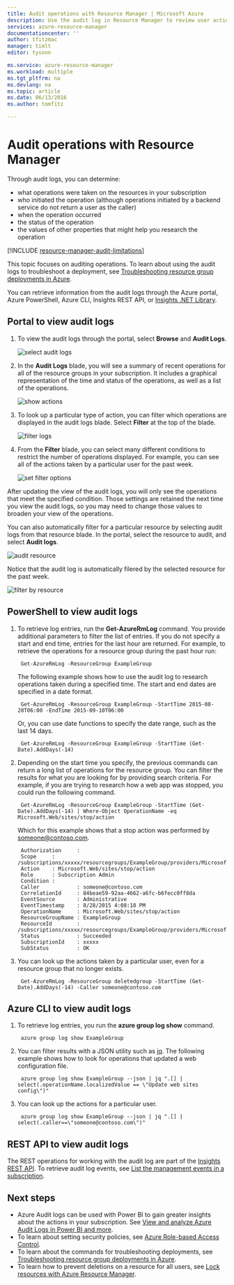 ```yaml
---
title: Audit operations with Resource Manager | Microsoft Azure
description: Use the audit log in Resource Manager to review user actions and errors. Shows Azure Portal PowerShell, Azure CLI, and REST.
services: azure-resource-manager
documentationcenter: ''
author: tfitzmac
manager: timlt
editor: tysonn

ms.service: azure-resource-manager
ms.workload: multiple
ms.tgt_pltfrm: na
ms.devlang: na
ms.topic: article
ms.date: 06/13/2016
ms.author: tomfitz

---
```

# Audit operations with Resource Manager
Through audit logs, you can determine:

* what operations were taken on the resources in your subscription
* who initiated the operation (although operations initiated by a backend service do not return a user as the caller)
* when the operation occurred
* the status of the operation
* the values of other properties that might help you research the operation

[!INCLUDE [resource-manager-audit-limitations](../includes/resource-manager-audit-limitations.md)]

This topic focuses on auditing operations. To learn about using the audit logs to troubleshoot a deployment, see [Troubleshooting resource group deployments in Azure](resource-manager-troubleshoot-deployments-portal.md).

You can retrieve information from the audit logs through the Azure portal, Azure PowerShell, Azure CLI, Insights REST API, or [Insights .NET Library](https://www.nuget.org/packages/Microsoft.Azure.Insights/).

## Portal to view audit logs
1. To view the audit logs through the portal, select **Browse** and **Audit Logs**.
   
    ![select audit logs](./media/resource-group-audit/select-audit-logs.png)
2. In the **Audit Logs** blade, you will see a summary of recent operations for all of the resource groups in your subscription. It includes a graphical representation of the time and status of the operations, as well as a list of the operations.
   
    ![show actions](./media/resource-group-audit/audit-summary.png)
3. To look up a particular type of action, you can filter which operations are displayed in the audit logs blade. Select **Filter** at the top of the blade.
   
    ![filter logs](./media/resource-group-audit/filter-logs.png)
4. From the **Filter** blade, you can select many different conditions to restrict the number of operations displayed. For example, you can see all of the actions taken by a particular user for the past week.
   
    ![set filter options](./media/resource-group-audit/set-filter.png)

After updating the view of the audit logs, you will only see the operations that meet the specified condition. Those settings are retained the next time you view the audit logs, so you may need to change those values to broaden your view of the operations.

You can also automatically filter for a particular resource by selecting audit logs from that resource blade. In the portal, select the resource to audit, and select **Audit logs**.

![audit resource](./media/resource-group-audit/audit-by-resource.png)

Notice that the audit log is automatically filered by the selected resource for the past week.

![filter by resource](./media/resource-group-audit/filtered-by-resource.png)

## PowerShell to view audit logs
1. To retrieve log entries, run the **Get-AzureRmLog** command. You provide additional parameters to filter the list of entries. If you do not specify a start and end time, entries for the last hour are returned.
   For example, to retrieve the operations for a resource group during the past hour run:
   
        Get-AzureRmLog -ResourceGroup ExampleGroup
   
    The following example shows how to use the audit log to research operations taken during a specified time. The start and end dates are specified in a date format.
   
        Get-AzureRmLog -ResourceGroup ExampleGroup -StartTime 2015-08-28T06:00 -EndTime 2015-09-10T06:00
   
    Or, you can use date functions to specify the date range, such as the last 14 days.
   
        Get-AzureRmLog -ResourceGroup ExampleGroup -StartTime (Get-Date).AddDays(-14)
2. Depending on the start time you specify, the previous commands can return a long list of operations for the resource group. You can filter the results for what you are looking for by providing search criteria. For example, if you
   are trying to research how a web app was stopped, you could run the following command.  
   
        Get-AzureRmLog -ResourceGroup ExampleGroup -StartTime (Get-Date).AddDays(-14) | Where-Object OperationName -eq Microsoft.Web/sites/stop/action
   
    Which for this example shows that a stop action was performed by someone@contoso.com. 
   
        Authorization     :
        Scope     : /subscriptions/xxxxx/resourcegroups/ExampleGroup/providers/Microsoft.Web/sites/ExampleSite
        Action    : Microsoft.Web/sites/stop/action
        Role      : Subscription Admin
        Condition :
        Caller            : someone@contoso.com
        CorrelationId     : 84beae59-92aa-4662-a6fc-b6fecc0ff8da
        EventSource       : Administrative
        EventTimestamp    : 8/28/2015 4:08:18 PM
        OperationName     : Microsoft.Web/sites/stop/action
        ResourceGroupName : ExampleGroup
        ResourceId        : /subscriptions/xxxxx/resourcegroups/ExampleGroup/providers/Microsoft.Web/sites/ExampleSite
        Status            : Succeeded
        SubscriptionId    : xxxxx
        SubStatus         : OK
3. You can look up the actions taken by a particular user, even for a resource group that no longer exists.
   
        Get-AzureRmLog -ResourceGroup deletedgroup -StartTime (Get-Date).AddDays(-14) -Caller someone@contoso.com

## Azure CLI to view audit logs
1. To retrieve log entries, you run the **azure group log show** command.
   
        azure group log show ExampleGroup
2. You can filter results with a JSON utility such as [jq](http://stedolan.github.io/jq/download/). The following example shows how to look for operations that updated a web configuration file.
   
        azure group log show ExampleGroup --json | jq ".[] | select(.operationName.localizedValue == \"Update web sites config\")"
3. You can look up the actions for a particular user.
   
        azure group log show ExampleGroup --json | jq ".[] | select(.caller==\"someone@contoso.com\")"

## REST API to view audit logs
The REST operations for working with the audit log are part of the [Insights REST API](https://msdn.microsoft.com/library/azure/dn931943.aspx). To retrieve audit log events, see [List the management events in a subscription](https://msdn.microsoft.com/library/azure/dn931934.aspx).

## Next steps
* Azure Audit logs can be used with Power BI to gain greater insights about the actions in your subscription. See [View and analyze Azure Audit Logs in Power BI and more](https://azure.microsoft.com/blog/analyze-azure-audit-logs-in-powerbi-more/).
* To learn about setting security policies, see [Azure Role-based Access Control](active-directory/role-based-access-control-configure.md).
* To learn about the commands for troubleshooting deployments, see [Troubleshooting resource group deployments in Azure](resource-manager-troubleshoot-deployments-portal.md).
* To learn how to prevent deletions on a resource for all users, see [Lock resources with Azure Resource Manager](resource-group-lock-resources.md).

